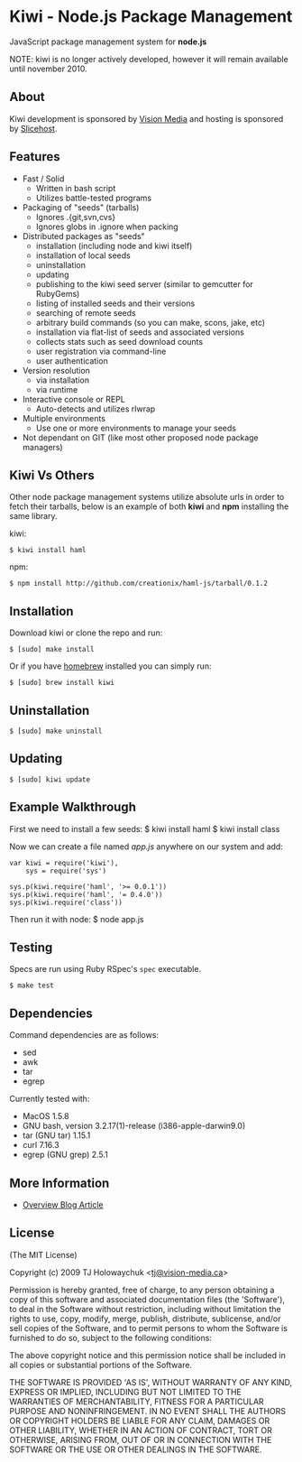 
# Kiwi - Node.js Package Management

  JavaScript package management system for **node.js**
  
NOTE: kiwi is no longer actively developed, however it will remain available until november 2010.

## About

Kiwi development is sponsored by [Vision Media](http://vision-media.ca) and hosting
is sponsored by [Slicehost](http://slicehost.com).
  
## Features

  * Fast / Solid
    - Written in bash script
    - Utilizes battle-tested programs
  * Packaging of "seeds" (tarballs)
    - Ignores .{git,svn,cvs}
    - Ignores globs in .ignore when packing
  * Distributed packages as "seeds"
    - installation (including node and kiwi itself)
    - installation of local seeds
    - uninstallation
    - updating
    - publishing to the kiwi seed server (similar to gemcutter for RubyGems)
    - listing of installed seeds and their versions
    - searching of remote seeds
    - arbitrary build commands (so you can make, scons, jake, etc)
    - installation via flat-list of seeds and associated versions
    - collects stats such as seed download counts
    - user registration via command-line
    - user authentication
  * Version resolution
    - via installation
    - via runtime
  * Interactive console or REPL
    - Auto-detects and utilizes rlwrap
  * Multiple environments
    - Use one or more environments to manage your seeds
  * Not dependant on GIT (like most other proposed node package managers)
  
## Kiwi Vs Others

Other node package management systems utilize absolute urls
in order to fetch their tarballs, below is an example of
both **kiwi** and **npm** installing the same library.

kiwi:

    $ kiwi install haml
    
npm:
    
    $ npm install http://github.com/creationix/haml-js/tarball/0.1.2
  
## Installation

Download kiwi or clone the repo and run:

    $ [sudo] make install
    
Or if you have [homebrew](http://github.com/mxcl/homebrew) installed
you can simply run:

    $ [sudo] brew install kiwi

## Uninstallation

    $ [sudo] make uninstall
    
## Updating 

    $ [sudo] kiwi update
    
## Example Walkthrough

First we need to install a few seeds:
    $ kiwi install haml
    $ kiwi install class
    
Now we can create a file named _app.js_ anywhere
on our system and add:

    var kiwi = require('kiwi'),
        sys = require('sys')
    
    sys.p(kiwi.require('haml', '>= 0.0.1'))
    sys.p(kiwi.require('haml', '= 0.4.0'))
    sys.p(kiwi.require('class'))
    
Then run it with node:
    $ node app.js

## Testing

Specs are run using Ruby RSpec's `spec` executable.
  
    $ make test
    
## Dependencies

Command dependencies are as follows:

  * sed
  * awk
  * tar
  * egrep
  
Currently tested with:
  
  * MacOS 1.5.8
  * GNU bash, version 3.2.17(1)-release (i386-apple-darwin9.0)
  * tar (GNU tar) 1.15.1
  * curl 7.16.3
  * egrep (GNU grep) 2.5.1
  
## More Information

  * [Overview Blog Article](http://tjholowaychuk.com/post/537372859/nodejs-package-manager)
  
## License 

(The MIT License)

Copyright (c) 2009 TJ Holowaychuk &lt;tj@vision-media.ca&gt;

Permission is hereby granted, free of charge, to any person obtaining
a copy of this software and associated documentation files (the
'Software'), to deal in the Software without restriction, including
without limitation the rights to use, copy, modify, merge, publish,
distribute, sublicense, and/or sell copies of the Software, and to
permit persons to whom the Software is furnished to do so, subject to
the following conditions:

The above copyright notice and this permission notice shall be
included in all copies or substantial portions of the Software.

THE SOFTWARE IS PROVIDED 'AS IS', WITHOUT WARRANTY OF ANY KIND,
EXPRESS OR IMPLIED, INCLUDING BUT NOT LIMITED TO THE WARRANTIES OF
MERCHANTABILITY, FITNESS FOR A PARTICULAR PURPOSE AND NONINFRINGEMENT.
IN NO EVENT SHALL THE AUTHORS OR COPYRIGHT HOLDERS BE LIABLE FOR ANY
CLAIM, DAMAGES OR OTHER LIABILITY, WHETHER IN AN ACTION OF CONTRACT,
TORT OR OTHERWISE, ARISING FROM, OUT OF OR IN CONNECTION WITH THE
SOFTWARE OR THE USE OR OTHER DEALINGS IN THE SOFTWARE.